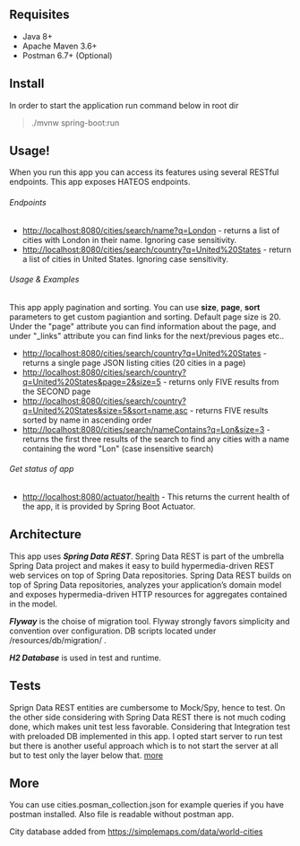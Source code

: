 ## Requisites
* Java 8+   
* Apache Maven 3.6+
* Postman 6.7+ (Optional)

## Install
In order to start the application run command below in root dir
> ./mvnw spring-boot:run


## Usage!
When you run this app you can access its features using several RESTful endpoints. This app exposes HATEOS endpoints.

###### Endpoints
* <a href="http://localhost:8080/cities/search/name?q=London" target="_blank">http://localhost:8080/cities/search/name?q=London</a> - returns a list of cities with London in their name. Ignoring case sensitivity.
* <a href="http://localhost:8080/cities/search/country?q=United%20States" target="_blank">http://localhost:8080/cities/search/country?q=United%20States</a> - return a list of cities in United States. Ignoring case sensitivity.

###### Usage & Examples
This app apply pagination and sorting. You can use **size**, **page**, **sort** parameters to get custom pagiantion and sorting. Default page size is 20. Under the "page" attribute you can find information about the page, and under "_links" attribute you can find links for the next/previous pages etc..

* <a href="http://localhost:8080/cities/search/country?q=United%20States" target="_blank">http://localhost:8080/cities/search/country?q=United%20States</a> - returns a single page JSON listing cities (20 cities in a page)
* <a href="http://localhost:8080/cities/search/country?q=United%20States&page=2&size=5" target="_blank">http://localhost:8080/cities/search/country?q=United%20States&page=2&size=5</a> - returns only FIVE results from the SECOND page
* <a href="http://localhost:8080/cities/search/country?q=United%20States&size=5&sort=name,asc" target="_blank">http://localhost:8080/cities/search/country?q=United%20States&size=5&sort=name,asc</a> - returns FIVE results sorted by name in ascending order
* <a href="http://localhost:8080/cities/search/nameContains?q=Lon&size=3" target="_blank">http://localhost:8080/cities/search/nameContains?q=Lon&size=3</a> - returns the first three results of the search to find any cities with a name containing the word "Lon" (case insensitive search)

###### Get status of app
* <a href="http://localhost:8080/actuator/health" target="_blank">http://localhost:8080/actuator/health</a> - This returns the current health of the app, it is provided by Spring Boot Actuator.

## Architecture

This app uses ***Spring Data REST***. Spring Data REST is part of the umbrella Spring Data project and makes it easy to build hypermedia-driven REST web services on top of Spring Data repositories.
Spring Data REST builds on top of Spring Data repositories, analyzes your application’s domain model and exposes hypermedia-driven HTTP resources for aggregates contained in the model.

***Flyway*** is the choise of migration tool. Flyway strongly favors simplicity and convention over configuration. DB scripts located under /resources/db/migration/ .

***H2 Database*** is used in test and runtime.

## Tests
Sprign Data REST entities are cumbersome to Mock/Spy, hence to test. On the other side considering with Spring Data REST there is not much coding done, which makes unit test less favorable. Considering that Integration test with preloaded DB implemented in this app. I opted start server to run test but there is another useful approach which is to not start the server at all but to test only the layer below that. <a href="https://spring.io/guides/gs/testing-web/" target="_blank">more</a> 

## More
You can use cities.posman_collection.json for example queries if you have postman installed. Also file is readable without postman app. 

City database added from https://simplemaps.com/data/world-cities
